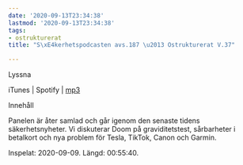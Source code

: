```yaml
---
date: '2020-09-13T23:34:38'
lastmod: '2020-09-13T23:34:38'
tags:
- ostrukturerat
title: "S\xE4kerhetspodcasten avs.187 \u2013 Ostrukturerat V.37"

---
```

Lyssna

iTunes \| Spotify \| [mp3](https://traffic.libsyn.com/secure/sakerhetspodcasten/2020-09-09-Ostrukturerat.mp3)

Innehåll

Panelen är åter samlad och går igenom den senaste tidens säkerhetsnyheter. Vi diskuterar
Doom på graviditetstest, sårbarheter i betalkort och nya problem för Tesla, TikTok,
Canon och Garmin.

Inspelat: 2020-09-09. Längd: 00:55:40.

